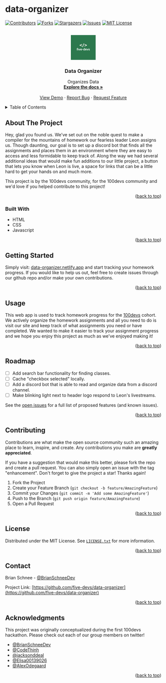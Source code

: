 # data-organizer

<div id="top"></div>

[![Contributors][contributors-shield]][contributors-url]
[![Forks][forks-shield]][forks-url]
[![Stargazers][stars-shield]][stars-url]
[![Issues][issues-shield]][issues-url]
[![MIT License][license-shield]][license-url]

<!-- PROJECT LOGO -->
<br />
<div align="center">
  <a href="https://github.com/five-devs/data-organizer">
    <img src="img/five-devs.png" alt="Logo" width="80" height="80">
  </a>

<h3 align="center">Data Organizer</h3>

  <p align="center">
    Organizes Data
    <br />
    <a href="https://github.com/five-devs/data-organizer"><strong>Explore the docs »</strong></a>
    <br />
    <br />
    <a href="https://data-organizer.netlify.app">View Demo</a>
    ·
    <a href="https://github.com/five-devs/data-organizer/issues">Report Bug</a>
    ·
    <a href="https://github.com/five-devs/data-organizer/issues">Request Feature</a>
  </p>
</div>

<!-- TABLE OF CONTENTS -->
<details>
  <summary>Table of Contents</summary>
  <ol>
    <li>
      <a href="#about-the-project">About The Project</a>
      <ul>
        <li><a href="#built-with">Built With</a></li>
      </ul>
    </li>
    <li>
      <a href="#getting-started">Getting Started</a>
      <ul>
        <li><a href="#prerequisites">Prerequisites</a></li>
        <li><a href="#installation">Installation</a></li>
      </ul>
    </li>
    <li><a href="#usage">Usage</a></li>
    <li><a href="#roadmap">Roadmap</a></li>
    <li><a href="#contributing">Contributing</a></li>
    <li><a href="#license">License</a></li>
    <li><a href="#contact">Contact</a></li>
    <li><a href="#acknowledgments">Acknowledgments</a></li>
  </ol>
</details>

<!-- ABOUT THE PROJECT -->

## About The Project

<!-- [![Product Name Screen Shot][product-screenshot]](https://example.com) -->

Hey, glad you found us. We’ve set out on the noble quest to make a compiler for the mountains of homework our fearless leader Leon assigns us. Though daunting, our goal is to set up a discord bot that finds all the assignments and places them in an environment where they are easy to access and less formidable to keep track of. Along the way we had several additional ideas that would make fun additions to our little project, a button that lets you know when Leon is live, a space for links that can be a little hard to get your hands on and much more. 

This project is by the 100devs community, for the 100devs community and we'd love if you helped contribute to this project!

<p align="right">(<a href="#top">back to top</a>)</p>

### Built With

- HTML
- CSS
- Javascript

<p align="right">(<a href="#top">back to top</a>)</p>

<!-- GETTING STARTED -->

## Getting Started

Simply visit: [data-organizer.netlify.app](https://data-organizer.netlify.app) and start tracking your homework progress. If you would like to help us out, feel free to create issues through our github repo and/or make your own contributions.

<p align="right">(<a href="#top">back to top</a>)</p>

<!-- USAGE EXAMPLES -->

## Usage

This web app is used to track homework progress for the [100devs](https://leonnoel.com/100devs/) cohort. We actively organize the homework assignments and all you need to do is visit our site and keep track of what assignments you need or have completed. We wanted to make it easier to track your assignment progress and we hope you enjoy this project as much as we've enjoyed making it!

<!-- _For more examples, please refer to the [Documentation](https://example.com)_ -->

<p align="right">(<a href="#top">back to top</a>)</p>

<!-- ROADMAP -->

## Roadmap

- [ ] Add search bar functionality for finding classes.
- [ ] Cache "checkbox selected" locally.
- [ ] Add a discord bot that is able to read and organize data from a discord channel.
- [ ] Make blinking light next to header logo respond to Leon's livestreams.

See the [open issues](https://github.com/five-devs/data-organizer/issues) for a full list of proposed features (and known issues).

<p align="right">(<a href="#top">back to top</a>)</p>

<!-- CONTRIBUTING -->

## Contributing

Contributions are what make the open source community such an amazing place to learn, inspire, and create. Any contributions you make are **greatly appreciated**.

If you have a suggestion that would make this better, please fork the repo and create a pull request. You can also simply open an issue with the tag "enhancement".
Don't forget to give the project a star! Thanks again!

1. Fork the Project
2. Create your Feature Branch (`git checkout -b feature/AmazingFeature`)
3. Commit your Changes (`git commit -m 'Add some AmazingFeature'`)
4. Push to the Branch (`git push origin feature/AmazingFeature`)
5. Open a Pull Request

<p align="right">(<a href="#top">back to top</a>)</p>

<!-- LICENSE -->

## License

Distributed under the MIT License. See <a href="./LICENSE">`LICENSE.txt`</a> for more information.

<p align="right">(<a href="#top">back to top</a>)</p>

<!-- CONTACT -->

## Contact

Brian Schnee - [@BrianSchneeDev](https://twitter.com/BrianSchneeDev)

Project Link: [https://github.com/five-devs/data-organizer](https://github.com/five-devs/data-organizer)

<p align="right">(<a href="#top">back to top</a>)</p>

<!-- ACKNOWLEDGMENTS -->

## Acknowledgments

This project was originally conceptualized during the first 100devs hackathon. Please check out each of our group members on twitter!

- [@BrianSchneeDev](https://twitter.com/BrianSchneeDev)
- [@CodeThinh](https://twitter.com/CodeThinh)
- [@jacksonddeal](https://twitter.com/jacksonddeal)
- [@Elisa00139026](https://twitter.com/Elisa00139026)
- [@AlexOdegaard](https://twitter.com/AlexOdegaard)

<p align="right">(<a href="#top">back to top</a>)</p>

<!-- MARKDOWN LINKS & IMAGES -->
<!-- https://www.markdownguide.org/basic-syntax/#reference-style-links -->

[contributors-shield]: https://img.shields.io/github/contributors/five-devs/data-organizer.svg?style=for-the-badge
[contributors-url]: https://github.com/five-devs/data-organizer/graphs/contributors
[forks-shield]: https://img.shields.io/github/forks/five-devs/data-organizer.svg?style=for-the-badge
[forks-url]: https://github.com/five-devs/data-organizer/network/members
[stars-shield]: https://img.shields.io/github/stars/five-devs/data-organizer.svg?style=for-the-badge
[stars-url]: https://github.com/five-devs/data-organizer/stargazers
[issues-shield]: https://img.shields.io/github/issues/five-devs/data-organizer.svg?style=for-the-badge
[issues-url]: https://github.com/five-devs/data-organizer/issues
[license-shield]: https://img.shields.io/github/license/five-devs/data-organizer.svg?style=for-the-badge
[license-url]: https://github.com/five-devs/data-organizer/blob/master/LICENSE.txt
[linkedin-shield]: https://img.shields.io/badge/-LinkedIn-black.svg?style=for-the-badge&logo=linkedin&colorB=555
[linkedin-url]: https://linkedin.com/in/linkedin_username
[product-screenshot]: images/screenshot.png

